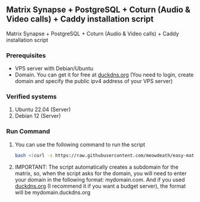 
## Matrix Synapse + PostgreSQL + Coturn (Audio & Video calls) + Caddy installation script

Matrix Synapse + PostgreSQL + Coturn (Audio & Video calls) + Caddy installation script

### Prerequisites

* VPS server with Debian/Ubuntu
* Domain. You can get it for free at [duckdns.org](https://www.duckdns.org/) (You need to login, create domain and specify the public ipv4 address of your VPS server) 

### Verified systems

1. Ubuntu 22.04 (Server)
2. Debian 12 (Server)

### Run Command
1. You can use the following command to run the script
   ```bash
   bash <(curl -s https://raw.githubusercontent.com/meowdeath/easy-matrix-install/main/install.sh)
   ```
2. IMPORTANT: The script automatically creates a subdomain for the matrix, so, when the script asks for the domain, you will need to enter your domain in the following format: mydomain.com. And if you used [duckdns.org](https://www.duckdns.org/) (I recommend it if you want a budget server), the format will be mydomain.duckdns.org
